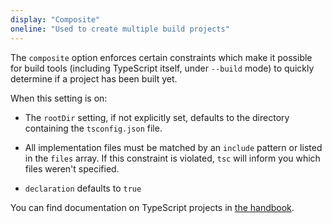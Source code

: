 ```yaml
---
display: "Composite"
oneline: "Used to create multiple build projects"
---
```


The `composite` option enforces certain constraints which make it possible for build tools (including TypeScript
itself, under `--build` mode) to quickly determine if a project has been built yet.

When this setting is on:

- The `rootDir` setting, if not explicitly set, defaults to the directory containing the `tsconfig.json` file.

- All implementation files must be matched by an `include` pattern or listed in the `files` array. If this constraint is violated, `tsc` will inform you which files weren't specified.

- `declaration` defaults to `true`

You can find documentation on TypeScript projects in [the handbook](https://www.typescriptlang.org/docs/handbook/project-references.html).
